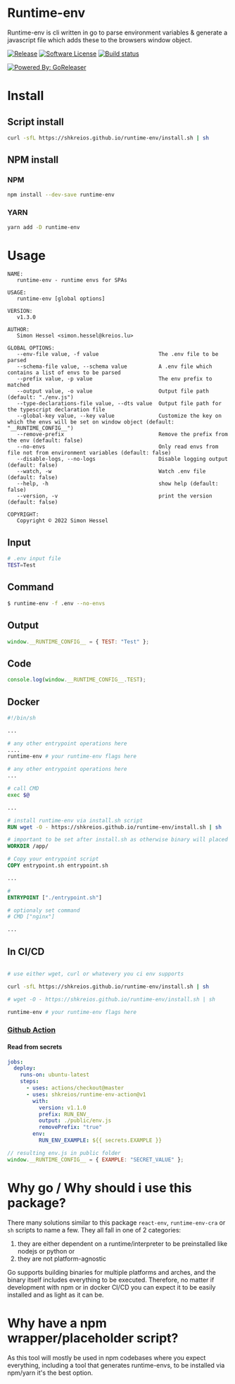 # Runtime-env

Runtime-env is cli written in go to parse environment variables & generate a javascript file which adds these to the browsers window object.

[![Release](https://img.shields.io/github/release/shkreios/runtime-env.svg?style=for-the-badge)](https://github.com/shkreios/runtime-env/releases/latest)
[![Software License](https://img.shields.io/badge/license-MIT-brightgreen.svg?style=for-the-badge)](/LICENSE)
[![Build status](https://img.shields.io/github/workflow/status/shkreios/runtime-env/build?style=for-the-badge)](https://github.com/shkreios/runtime-env/actions?workflow=publish)

[![Powered By: GoReleaser](https://img.shields.io/badge/powered%20by-goreleaser-green.svg?style=for-the-badge)](https://github.com/goreleaser)

# Install

## Script install

```bash
curl -sfL https://shkreios.github.io/runtime-env/install.sh | sh
```

## NPM install

### NPM

```bash
npm install --dev-save runtime-env
```

### YARN

```bash
yarn add -D runtime-env
```

# Usage

```
NAME:
   runtime-env - runtime envs for SPAs

USAGE:
   runtime-env [global options]

VERSION:
   v1.3.0

AUTHOR:
   Simon Hessel <simon.hessel@kreios.lu>

GLOBAL OPTIONS:
   --env-file value, -f value                   The .env file to be parsed
   --schema-file value, --schema value          A .env file which contains a list of envs to be parsed
   --prefix value, -p value                     The env prefix to matched
   --output value, -o value                     Output file path (default: "./env.js")
   --type-declarations-file value, --dts value  Output file path for the typescript declaration file
   --global-key value, --key value              Customize the key on which the envs will be set on window object (default: "__RUNTIME_CONFIG__")
   --remove-prefix                              Remove the prefix from the env (default: false)
   --no-envs                                    Only read envs from file not from environment variables (default: false)
   --disable-logs, --no-logs                    Disable logging output (default: false)
   --watch, -w                                  Watch .env file (default: false)
   --help, -h                                   show help (default: false)
   --version, -v                                print the version (default: false)

COPYRIGHT:
   Copyright © 2022 Simon Hessel
```

## Input

```sh
# .env input file
TEST=Test
```

## Command

```sh
$ runtime-env -f .env --no-envs
```

## Output

```js
window.__RUNTIME_CONFIG__ = { TEST: "Test" };
```

## Code

```js
console.log(window.__RUNTIME_CONFIG__.TEST);
```

## Docker

```sh
#!/bin/sh

...

# any other entrypoint operations here
....
runtime-env # your runtime-env flags here

# any other entrypoint operations here
...

# call CMD
exec $@
```

```dockerfile
...

# install runtime-env via install.sh script
RUN wget -O - https://shkreios.github.io/runtime-env/install.sh | sh

# important to be set after install.sh as otherwise binary will placed under /app/bin/runtime-env
WORKDIR /app/

# Copy your entrypoint script
COPY entrypoint.sh entrypoint.sh

...

#
ENTRYPOINT ["./entrypoint.sh"]

# optionaly set command
# CMD ["nginx"]

...
```

## In CI/CD

```sh

# use either wget, curl or whatevery you ci env supports

curl -sfL https://shkreios.github.io/runtime-env/install.sh | sh

# wget -O - https://shkreios.github.io/runtime-env/install.sh | sh

runtime-env # your runtime-env flags here
```

### [Github Action](https://github.com/shkreios/runtime-env-action)

#### Read from secrets

```yaml
jobs:
  deploy:
    runs-on: ubuntu-latest
    steps:
      - uses: actions/checkout@master
      - uses: shkreios/runtime-env-action@v1
        with:
          version: v1.1.0
          prefix: RUN_ENV_
          output: ./public/env.js
          removePrefix: "true"
        env:
          RUN_ENV_EXAMPLE: ${{ secrets.EXAMPLE }}
```

```js
// resulting env.js in public folder
window.__RUNTIME_CONFIG__ = { EXAMPLE: "SECRET_VALUE" };
```

# Why go / Why should i use this package?

There many solutions similar to this package `react-env`, `runtime-env-cra` or `sh` scripts to name a few. They all fall in one of 2 categories:

1. they are either dependent on a runtime/interpreter to be preinstalled like nodejs or python or
2. they are not platform-agnostic

Go supports building binaries for multiple platforms and arches, and the binary itself includes everything to be executed. Therefore, no matter if development with npm or in docker CI/CD you can expect it to be easily installed and as light as it can be.

# Why have a npm wrapper/placeholder script?

As this tool will mostly be used in npm codebases where you expect everything, including a tool that generates runtime-envs, to be installed via npm/yarn it's the best option.
